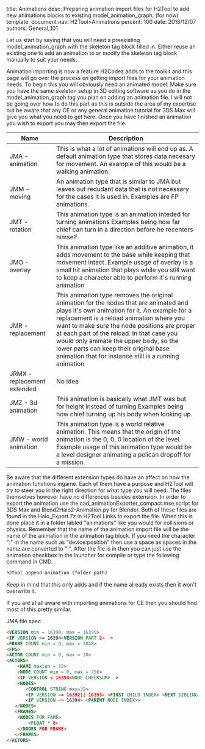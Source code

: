 title:      Animations
desc:       Preparing animation import files for H2Tool to add new animations blocks to existing model_animation_graph. (for now)
template:   document
nav:        H2Tool>Animations
percent:    100
date:       2018/12/07
authors:    General_101

Let us start by saying that you will need a preexisting model_animation_graph with the skeleton tag block filled in. Either reuse an existing one to add an animation to or modify the skeleton tag block manually to suit your needs.

Animation importing is now a feature H2Codez adds to the toolkit and this page will go over the process on getting import files for your animation needs. To begin this you will obviously need an animated model. Make sure you have 
the same skeleton setup in 3D editing software as you do in the model_animation_graph tag you plan on adding an animation file. I will not be going over how to do this part as this is outside the area of my expertise but be aware 
that any CE or any general animation tutorial for 3DS Max will give you what you need to get here. Once you have finished an animation you wish to export you may then export the file.

| Name                        | Description                                                                                                                                                                                                                                                                                                                                                                                                                   |
| --------------------------- | ----------------------------------------------------------------------------------------------------------------------------------------------------------------------------------------------------------------------------------------------------------------------------------------------------------------------------------------------------------------------------------------------------------------------------- |
| JMA  - animation            | This is what a lot of animations will end up as. A default animation type that stores data necesary for movement. An example of this would be a walking animation. |
| JMM  - moving               | An animation type that is similar to JMA but leaves out redudant data that is not necessary for the cases it is used in. Examples are FP animations. |
| JMT  - rotation             | This animation type is an animation inteded for turning animations Examples being how far chief can turn in a direction before he recenters himself. |
| JMO  - overlay              | This animation type like an additive animation, it adds movement to the base while keeping that movement intact. Example usage of overlay is a small hit animation that plays while you still want to keep a character able to perform it's running animation |
| JMR  - replacement          | This animation type removes the original animation for the nodes that are animated and plays it's own animation for it. An example for a replacement is a reload animation where you want to make sure the node positions are proper at each part of the reload. In that case you would only animate the upper body, so the lower parts can keep their original base animation that for instance still is a running animation |
| JRMX - replacement extended | No Idea |
| JMZ  - 3d animation         | This animation is basically what JMT was but for height instead of turning Examples being how chief turning up his body when looking up. |
| JMW  - world animation      | This animation type is a world relative animation. This means that the origin of the animation is the 0, 0, 0 location of the level. Example usage of this animation type would be a level designer animating a pelican dropoff for a mission. |

Be aware that the different extension types do have an affect on how the animation functions ingame. Each of them have a purpose and H2Tool will try to steer you in the right direction for what type you will need. 
The files themselves however have no differences besides extension. In order to export the animation use the cad_animationExporter_compact.mse script for 3DS Max and Blend2Halo2-Animation.py for Blender. 
Both of these files are found in the Halo_Export.7z in H2Tool Links to export the file. When this is done place it in a folder labled "animations" like you would for collisions or physics. 
Remember that the name of the animation import file will be the name of the animation in the animation tag block. If you need the character ":" in the name such as "device:position" then use a space as spaces in the name are 
converted to ":". After the file is in then you can just use the animation checkbox in the launcher for compile or type the following command in CMD.

```markdown
h2tool append-animation (folder path)
```

Keep in mind that this only adds and if the name already exists then it won't overwrite it.

If you are at all aware with importing animations for CE then you should find most of this pretty similar.

JMA file spec
```markdown
<VERSION min = 16390, max = 16395>
<IF VERSION >= 16394<VERSION PART 2>  >
<FRAME COUNT min = 0, max = 2048>
<FPS>
<ACTOR COUNT min = 0, max = 30>
<ACTORS>
    <NAME maxlen = 32>
    <NODE COUNT min = 0, max = 256>
    <IF VERSION < 16394<NODE CHECKSUM>  >
    <NODES>
       <CONTROL STRING max=32>
       <IF VERSION == 16392|| 16393> <FIRST CHILD INDEX> <NEXT SIBLING INDEX>>
       <IF VERSION => 16394> <PARENT NODE INDEX>>
   </NODES>
   <FRAMES>
    <NODES FOR FAME>
        <FLOAT * 8>
    </NODES FOR FRAME>
   </FRAMES>
</ACTORS>
```